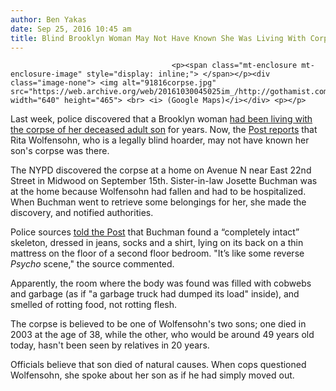 ```yaml
---
author: Ben Yakas
date: Sep 25, 2016 10:45 am
title: Blind Brooklyn Woman May Not Have Known She Was Living With Corpse Of Dead Son For Years
---
```


	
										<p><span class="mt-enclosure mt-enclosure-image" style="display: inline;"> </span></p><div class="image-none"> <img alt="91816corpse.jpg" src="https://web.archive.org/web/20161030045025im_/http://gothamist.com/attachments/byakas/91816corpse.jpg" width="640" height="465"> <br> <i> (Google Maps)</i></div> <p></p>

<p>Last week, police discovered that a Brooklyn woman <a href="https://web.archive.org/web/20161030045025/http://gothamist.com/2016/09/18/brooklyn_woman_lived_with_corpse_of.php">had been living with the corpse of her deceased adult son</a> for years. Now, the <a href="https://web.archive.org/web/20161030045025/http://nypost.com/2016/09/25/hoarder-may-not-have-known-sons-corpse-was-in-her-home/">Post reports</a> that Rita Wolfensohn, who is a legally blind hoarder, may not have known her son&apos;s corpse was there. </p>

<p>The NYPD discovered the corpse at a home on Avenue N near East 22nd Street in Midwood on September 15th. Sister-in-law Josette Buchman was at the home because Wolfensohn had fallen and had to be hospitalized. When Buchman went to retrieve some belongings for her, she made the discovery, and notified authorities.</p>

<p>Police sources <a href="https://web.archive.org/web/20161030045025/http://nypost.com/2016/09/25/hoarder-may-not-have-known-sons-corpse-was-in-her-home/">told the Post</a> that Buchman found a &#x201C;completely intact&#x201D; skeleton, dressed in jeans, socks and a shirt, lying on its back on a thin mattress on the floor of a second floor bedroom. &quot;It&#x2019;s like some reverse <em>Psycho</em> scene,&quot; the source commented.</p>

<p>Apparently, the room where the body was found was filled with cobwebs and garbage (as if &quot;a garbage truck had dumped its load&quot; inside), and smelled of rotting food, not rotting flesh. </p>

<p>The corpse is believed to be one of Wolfensohn&apos;s two sons; one died in 2003 at the age of 38, while the other, who would be around 49 years old today, hasn&apos;t been seen by relatives in 20 years. </p>

<p>Officials believe that son died of natural causes. When cops questioned Wolfensohn, she spoke about her son as if he had simply moved out.</p>					
										
									
				